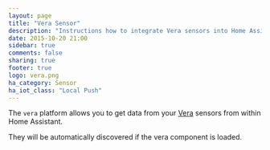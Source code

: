 ```yaml
---
layout: page
title: "Vera Sensor"
description: "Instructions how to integrate Vera sensors into Home Assistant."
date: 2015-10-20 21:00
sidebar: true
comments: false
sharing: true
footer: true
logo: vera.png
ha_category: Sensor
ha_iot_class: "Local Push"
---
```


The `vera` platform allows you to get data from your [Vera](http://getvera.com/) sensors from within Home Assistant.
  
They will be automatically discovered if the vera component is loaded.

